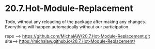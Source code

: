 # 20.7.Hot-Module-Replacement
 Todo,  without any reloading of the package after making any changes. Everything will happen automatically without our participation.

repo --> https://github.com/MichalAW/20.7.Hot-Module-Replacement.git
site--> https://michalaw.github.io/20.7.Hot-Module-Replacement/
